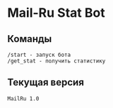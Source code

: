 # Mail-Ru Stat Bot

## Команды

    /start - запуск бота
    /get_stat - получить статистику


## Текущая версия

    MailRu 1.0